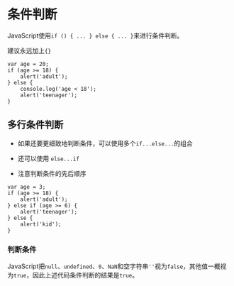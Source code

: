 # 条件判断

JavaScript使用`if () { ... } else { ... }`来进行条件判断。

建议永远加上`{}`

```
var age = 20;
if (age >= 18) {
    alert('adult');
} else {
    console.log('age < 18');
    alert('teenager');
}
```

## 多行条件判断

- 如果还要更细致地判断条件，可以使用多个`if...else...`的组合

- 还可以使用 `else...if`
- 注意判断条件的先后顺序

```
var age = 3;
if (age >= 18) {
    alert('adult');
} else if (age >= 6) {
    alert('teenager');
} else {
    alert('kid');
}
```

### 判断条件

JavaScript把`null`、`undefined`、`0`、`NaN`和空字符串`''`视为`false`，其他值一概视为`true`，因此上述代码条件判断的结果是`true`。
